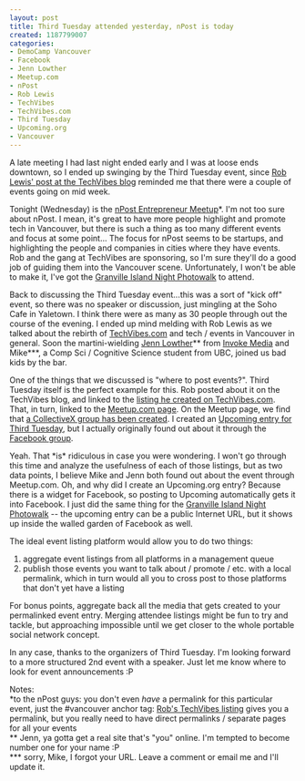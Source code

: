 ```yaml
--- 
layout: post
title: Third Tuesday attended yesterday, nPost is today
created: 1187799007
categories: 
- DemoCamp Vancouver
- Facebook
- Jenn Lowther
- Meetup.com
- nPost
- Rob Lewis
- TechVibes
- TechVibes.com
- Third Tuesday
- Upcoming.org
- Vancouver
---
```

<p>A late meeting I had last night ended early and I was at loose ends downtown, so I ended up swinging by the Third Tuesday event, since <a href="http://techvibesblog.com/tomorrow-is-third-tuesday/">Rob Lewis' post at the TechVibes blog</a> reminded me that there were a couple of events going on mid week.</p>

<p>Tonight (Wednesday) is the <a href="http://www.npost.com/events.jsp#vancouver">nPost Entrepreneur Meetup</a>*. I'm not too sure about nPost. I mean, it's great to have more people highlight and promote tech in Vancouver, but there is such a thing as too many different events and focus at some point... The focus for nPost seems to be startups, and highlighting the people and companies in cities where they have events. Rob and the gang at TechVibes are sponsoring, so I'm sure they'll do a good job of guiding them into the Vancouver scene. Unfortunately, I won't be able to make it, I've got the <a href="http://upcoming.yahoo.com/event/242074">Granville Island Night Photowalk</a> to attend.</p>

<p>Back to discussing the Third Tuesday event...this was a sort of "kick off" event, so there was no speaker or discussion, just mingling at the Soho Cafe in Yaletown. I think there were as many as 30 people through out the course of the evening. I ended up mind melding with Rob Lewis as we talked about the rebirth of <a href="http://www.techvibes.com">TechVibes.com</a> and tech / events in Vancouver in general. Soon the martini-wielding <a href="http://www.linkedin.com/in/jennlowther">Jenn Lowther</a>** from <a href="http://www.invokemedia.com">Invoke Media</a> and Mike***, a Comp Sci / Cognitive Science student from UBC, joined us bad kids by the bar.</p>

<p>One of the things that we discussed is "where to post events?". Third Tuesday itself is the perfect example for this. Rob posted about it on the TechVibes blog, and linked to the <a href="http://www.techvibes.com/events/event49795.html">listing he created on TechVibes.com</a>. That, in turn, linked to the <a href="http://publicrelations.meetup.com/95/">Meetup.com page</a>. On the Meetup page, we find that <a href="http://thirdtuesday.collectivex.com/main/summary">a CollectiveX group has been created</a>. I created an <a href="http://upcoming.yahoo.com/event/241845/">Upcoming entry for Third Tuesday</a>, but I actually originally found out about it through the <a href="http://www.facebook.com/group.php?gid=3585465493">Facebook group</a>.</p>

<p>Yeah. That *is* ridiculous in case you were wondering. I won't go through this time and analyze the usefulness of each of those listings, but as two data points, I believe Mike and Jenn both found out about the event through Meetup.com. Oh, and why did I create an Upcoming.org entry? Because there is a widget for Facebook, so posting to Upcoming automatically gets it into Facebook. I just did the same thing for the <a href="http://upcoming.yahoo.com/event/242074">Granville Island Night Photowalk</a> -- the upcoming entry can be a public Internet URL, but it shows up inside the walled garden of Facebook as well.</p>

<p>The ideal event listing platform would allow you to do two things:</p>
<ol>
<li>aggregate event listings from all platforms in a management queue</li>
<li>publish those events you want to talk about / promote / etc. with a local permalink, which in turn would all you to cross post to those platforms that don't yet have a listing</li>
</ol>

<p>For bonus points, aggregate back all the media that gets created to your permalinked event entry. Merging attendee listings might be fun to try and tackle, but approaching impossible until we get closer to the whole portable social network concept.</p>

<p>In any case, thanks to the organizers of Third Tuesday. I'm looking forward to a more structured 2nd event with a speaker. Just let me know where to look for event announcements :P</p>
<!--break-->
<p>Notes:<br />
*to the nPost guys: you don't even <em>have</em> a permalink for this particular event, just the #vancouver anchor tag: <a href="http://www.techvibes.com/events/event49720.html" title="nPost in Vancouver at Library Square">Rob's TechVibes listing</a> gives you a permalink, but you really need to have direct permalinks / separate pages for all your events<br />
** Jenn, ya gotta get a real site that's "you" online. I'm tempted to become number one for your name :P<br />
*** sorry, Mike, I forgot your URL. Leave a comment or email me and I'll update it.</p>
